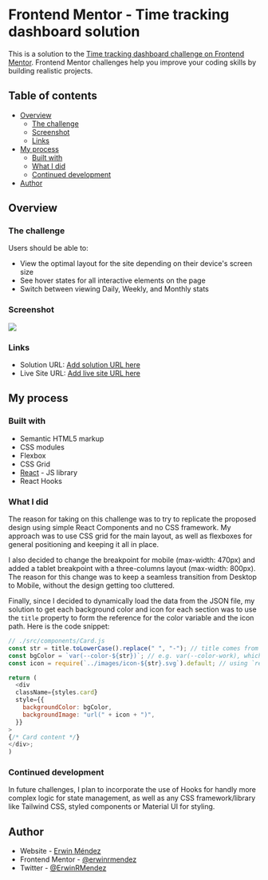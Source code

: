 # Frontend Mentor - Time tracking dashboard solution

This is a solution to the [Time tracking dashboard challenge on Frontend Mentor](https://www.frontendmentor.io/challenges/time-tracking-dashboard-UIQ7167Jw). Frontend Mentor challenges help you improve your coding skills by building realistic projects.

## Table of contents

- [Overview](#overview)
  - [The challenge](#the-challenge)
  - [Screenshot](#screenshot)
  - [Links](#links)
- [My process](#my-process)
  - [Built with](#built-with)
  - [What I did](#what-i-did)
  - [Continued development](#continued-development)
- [Author](#author)

## Overview

### The challenge

Users should be able to:

- View the optimal layout for the site depending on their device's screen size
- See hover states for all interactive elements on the page
- Switch between viewing Daily, Weekly, and Monthly stats

### Screenshot

![](./screenshot.jpg)

### Links

- Solution URL: [Add solution URL here](https://your-solution-url.com)
- Live Site URL: [Add live site URL here](https://your-live-site-url.com)

## My process

### Built with

- Semantic HTML5 markup
- CSS modules
- Flexbox
- CSS Grid
- [React](https://reactjs.org/) - JS library
- React Hooks

### What I did

The reason for taking on this challenge was to try to replicate the proposed design using simple React Components and no CSS framework. My approach was to use CSS grid for the main layout, as well as flexboxes for general positioning and keeping it all in place.

I also decided to change the breakpoint for mobile (max-width: 470px) and added a tablet breakpoint with a three-columns layout (max-width: 800px). The reason for this change was to keep a seamless transition from Desktop to Mobile, without the design getting too cluttered.

Finally, since I decided to dynamically load the data from the JSON file, my solution to get each background color and icon for each section was to use the `title` property to form the reference for the color variable and the icon path. Here is the code snippet:

```js
// ./src/components/Card.js
const str = title.toLowerCase().replace(" ", "-"); // title comes from each "card object" from  JSON data
const bgColor = `var(--color-${str})`; // e.g. var(--color-work), which is hsl(15, 100%, 70%);
const icon = require(`../images/icon-${str}.svg`).default; // using `require` to reference a local image

return (
  <div
  className={styles.card}
  style={{
    backgroundColor: bgColor,
    backgroundImage: "url(" + icon + ")",
  }}
>
{/* Card content */}
</div>;
)
```

### Continued development

In future challenges, I plan to incorporate the use of Hooks for handly more complex logic for state management, as well as any CSS framework/library like Tailwind CSS, styled components or Material UI for styling.

## Author

- Website - [Erwin Méndez](https://github.com/erwinrmendez)
- Frontend Mentor - [@erwinrmendez](https://www.frontendmentor.io/profile/erwinrmendez)
- Twitter - [@ErwinRMendez](https://twitter.com/ErwinRMendez)
